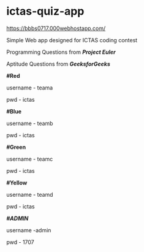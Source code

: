 # ictas-quiz-app

https://bbbs0717.000webhostapp.com/

Simple  Web app designed for ICTAS  coding contest

Programming Questions from **_Project Euler_**

Aptitude Questions from **_GeeksforGeeks_**

**#Red**

username - teama

pwd - ictas

**#Blue**

username - teamb

pwd - ictas

**#Green**

username - teamc

pwd - ictas

**#Yellow**

username - teamd

pwd - ictas


**_#ADMIN_**

username -admin

pwd - 1707

